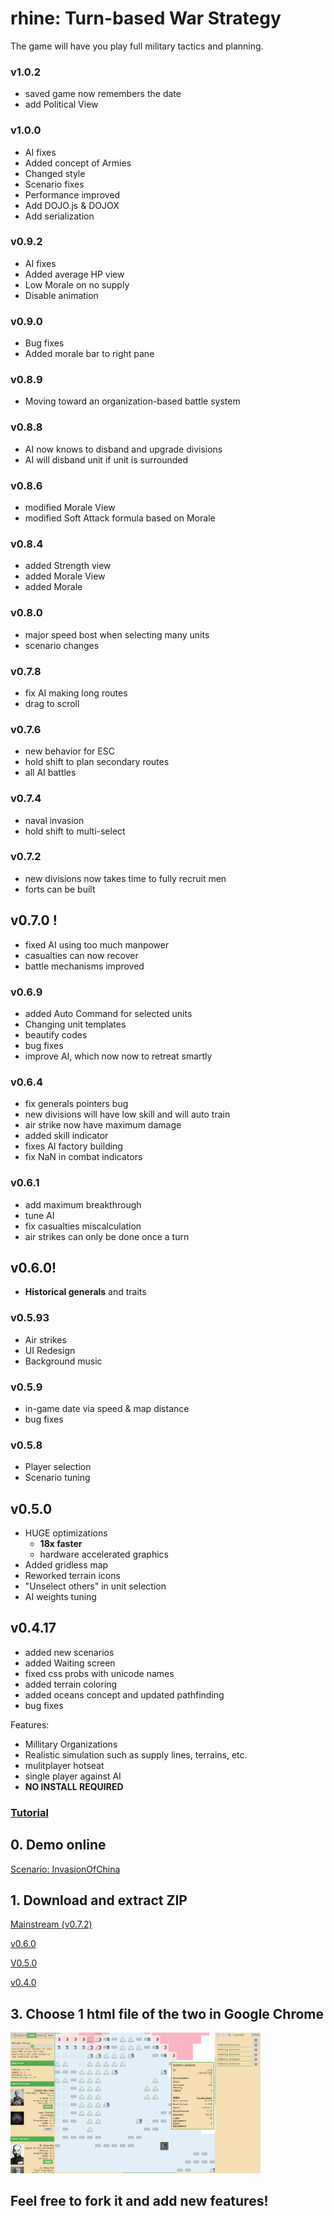 # rhine: Turn-based War Strategy

The game will have you play full military tactics and planning.

### v1.0.2
* saved game now remembers the date
* add Political View

### v1.0.0
* AI fixes
* Added concept of Armies
* Changed style
* Scenario fixes
* Performance improved
* Add DOJO.js & DOJOX
* Add serialization

### v0.9.2
* AI fixes
* Added average HP view
* Low Morale on no supply
* Disable animation

### v0.9.0
* Bug fixes
* Added morale bar to right pane

### v0.8.9
* Moving toward an organization-based battle system

### v0.8.8
* AI now knows to disband and upgrade divisions
* AI will disband unit if unit is surrounded

### v0.8.6
* modified Morale View
* modified Soft Attack formula based on Morale

### v0.8.4
* added Strength view
* added Morale View
* added Morale

### v0.8.0
* major speed bost when selecting many units
* scenario changes

### v0.7.8
* fix AI making long routes
* drag to scroll

### v0.7.6
* new behavior for ESC
* hold shift to plan secondary routes
* all AI battles

### v0.7.4
* naval invasion
* hold shift to multi-select

### v0.7.2
* new divisions now takes time to fully recruit men
* forts can be built

## v0.7.0 !
* fixed AI using too much manpower
* casualties can now recover
* battle mechanisms improved

### v0.6.9
* added Auto Command for selected units
* Changing unit templates
* beautify codes
* bug fixes
* improve AI, which now now to retreat smartly

### v0.6.4
* fix generals pointers bug
* new divisions will have low skill and will auto train
* air strike now have maximum damage
* added skill indicator
* fixes AI factory building
* fix NaN in combat indicators

### v0.6.1
* add maximum breakthrough
* tune AI
* fix casualties miscalculation
* air strikes can only be done once a turn

## v0.6.0!
* **Historical generals** and traits

### v0.5.93
* Air strikes
* UI Redesign
* Background music

### v0.5.9
* in-game date via speed & map distance
* bug fixes

### v0.5.8
* Player selection
* Scenario tuning

## v0.5.0
* HUGE optimizations
  - **18x faster**
  - hardware accelerated graphics
* Added gridless map
* Reworked terrain icons
* "Unselect others" in unit selection
* AI weights tuning

## v0.4.17
* added new scenarios
* added Waiting screen
* fixed css probs with unicode names
* added terrain coloring
* added oceans concept and updated pathfinding
* bug fixes

Features:
* Millitary Organizations
* Realistic simulation such as supply lines, terrains, etc.
* mulitplayer hotseat
* single player against AI
* **NO INSTALL REQUIRED**

### [Tutorial](https://github.com/SitanHuang/rhine/wiki)

## 0. Demo online
[Scenario: InvasionOfChina](https://SitanHuang.github.io/rhine/Play%20Scenario%20-%20Japanese%20Invasion%20of%20China.html?v=08)
## 1. Download and extract ZIP
[Mainstream (v0.7.2)](https://github.com/SitanHuang/rhine/archive/master.zip)

[v0.6.0](https://github.com/SitanHuang/rhine/releases/download/v0.6.0/rhine-v0.6.0.zip)

[V0.5.0](https://github.com/SitanHuang/rhine/releases/download/v0.5.0/rhine-v0.5.0.zip)

[v0.4.0](https://github.com/SitanHuang/rhine/releases/download/v0.9/rhine-0.4.zip)
## 3. Choose 1 html file of the two in Google Chrome

<img src="https://raw.githubusercontent.com/SitanHuang/rhine/master/gui/Screenshot%20from%202018-04-09%2017-17-34.png?v=06014" width="400">

## Feel free to fork it and add new features!
